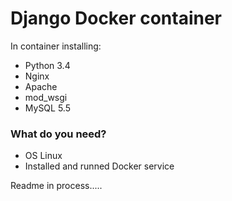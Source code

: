 # Django Docker container #

In container installing:
* Python 3.4
* Nginx
* Apache
* mod_wsgi
* MySQL 5.5

### What do you need? ###

* OS Linux
* Installed and runned Docker service

Readme in process.....